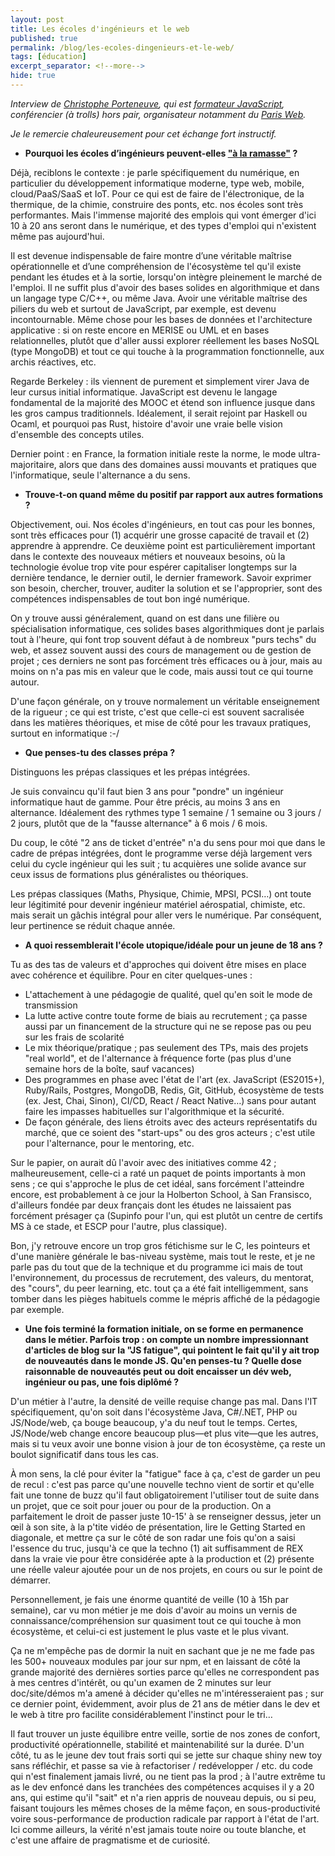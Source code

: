 ```yaml
---
layout: post
title: Les écoles d'ingénieurs et le web
published: true
permalink: /blog/les-ecoles-dingenieurs-et-le-web/
tags: [éducation]
excerpt_separator: <!--more-->
hide: true
---
```


_Interview de [Christophe Porteneuve](https://tddsworld.com/fr/), qui est [formateur JavaScript](https://delicious-insights.com/), conférencier (à trolls) hors pair, organisateur notamment du [Paris Web](https://www.paris-web.fr/)._

_Je le remercie chaleureusement pour cet échange fort instructif._


- <strong>Pourquoi les écoles d’ingénieurs peuvent-elles <a href="http://deliciousinsights.github.io/best-of-web-2015/#/3/4">"à la ramasse"</a> ?</strong>

Déjà, reciblons le contexte : je parle spécifiquement du numérique, en particulier du développement informatique moderne, type web, mobile, cloud/PaaS/SaaS et IoT. Pour ce qui est de faire de l'électronique, de la thermique, de la chimie, construire des ponts, etc. nos écoles sont très performantes. Mais l'immense majorité des emplois qui vont émerger d'ici 10 à 20 ans seront dans le numérique, et des types d'emploi qui n'existent même pas aujourd'hui.

Il est devenue indispensable de faire montre d’une véritable maîtrise opérationnelle et d’une compréhension de l'écosystème tel qu'il existe pendant les études et à la sortie, lorsqu'on intègre pleinement le marché de l'emploi. Il ne suffit plus d'avoir des bases solides en algorithmique et dans un langage type C/C++, ou même Java.  Avoir une véritable maîtrise des piliers du web et surtout de JavaScript, par exemple, est devenu incontournable. Même chose pour les bases de données et l'architecture applicative : si on reste encore en MERISE ou UML et en bases relationnelles, plutôt que d'aller aussi explorer réellement les bases NoSQL (type MongoDB) et tout ce qui touche à la programmation fonctionnelle, aux archis réactives, etc.

Regarde Berkeley : ils viennent de purement et simplement virer Java de leur cursus initial informatique. JavaScript est devenu le langage fondamental de la majorité des MOOC et étend son influence jusque dans les gros campus traditionnels. Idéalement, il serait rejoint par Haskell ou Ocaml, et pourquoi pas Rust, histoire d'avoir une vraie belle vision d'ensemble des concepts utiles.

Dernier point : en France, la formation initiale reste la norme, le mode ultra-majoritaire, alors que dans des domaines aussi mouvants et pratiques que l'informatique, seule l'alternance a du sens.

 - <strong>Trouve-t-on quand même du positif par rapport aux autres formations ?</strong>

Objectivement, oui. Nos écoles d'ingénieurs, en tout cas pour les bonnes, sont très efficaces pour (1) acquérir une grosse capacité de travail et (2) apprendre à apprendre. Ce deuxième point est particulièrement important dans le contexte des nouveaux métiers et nouveaux besoins, où la technologie évolue trop vite pour espérer capitaliser longtemps sur la dernière tendance, le dernier outil, le dernier framework. Savoir exprimer son besoin, chercher, trouver, auditer la solution et se l'approprier, sont des compétences indispensables de tout bon ingé numérique.

On y trouve aussi généralement, quand on est dans une filière ou spécialisation informatique, ces solides bases algorithmiques dont je parlais tout à l'heure, qui font trop souvent défaut à de nombreux "purs techs" du web, et assez souvent aussi des cours de management ou de gestion de projet ; ces derniers ne sont pas forcément très efficaces ou à jour, mais au moins on n'a pas mis en valeur que le code, mais aussi tout ce qui tourne autour.

D'une façon générale, on y trouve normalement un véritable enseignement de la rigueur ; ce qui est triste, c'est que celle-ci est souvent sacralisée dans les matières théoriques, et mise de côté pour les travaux pratiques, surtout en informatique :-/


 - <strong>Que penses-tu des classes prépa ?</strong>

Distinguons les prépas classiques et les prépas intégrées.

Je suis convaincu qu'il faut bien 3 ans pour "pondre" un ingénieur informatique haut de gamme. Pour être précis, au moins 3 ans en alternance. Idéalement des rythmes type 1 semaine / 1 semaine ou 3 jours / 2 jours, plutôt que de la "fausse alternance" à 6 mois / 6 mois.

Du coup, le côté "2 ans de ticket d'entrée" n'a du sens pour moi que dans le cadre de prépas intégrées, dont le programme verse déjà largement vers celui du cycle ingénieur qui les suit ; tu acquières une solide avance sur ceux issus de formations plus généralistes ou théoriques.

Les prépas classiques (Maths, Physique, Chimie, MPSI, PCSI…) ont toute leur légitimité pour devenir ingénieur matériel aérospatial, chimiste, etc. mais serait un gâchis intégral pour aller vers le numérique. Par conséquent, leur pertinence se réduit chaque année.


 - <strong>A quoi ressemblerait l'école utopique/idéale pour un jeune de 18 ans ?</strong>

Tu as des tas de valeurs et d'approches qui doivent être mises en place avec cohérence et équilibre. Pour en citer quelques-unes :

 - L'attachement à une pédagogie de qualité, quel qu'en soit le mode de transmission
 - La lutte active contre toute forme de biais au recrutement ; ça passe aussi par un financement de la structure qui ne se repose pas ou peu sur les frais de scolarité
 - Le mix théorique/pratique ; pas seulement des TPs, mais des projets "real world", et de l'alternance à fréquence forte (pas plus d'une semaine hors de la boîte, sauf vacances)
 - Des programmes en phase avec l'état de l'art (ex. JavaScript (ES2015+), Ruby/Rails, Postgres, MongoDB, Redis, Git, GitHub, écosystème de tests (ex. Jest, Chai, Sinon), CI/CD, React / React Native…) sans pour autant faire les impasses habituelles sur l'algorithmique et la sécurité.
 - De façon générale, des liens étroits avec des acteurs représentatifs du marché, que ce soient des "start-ups" ou des gros acteurs ; c'est utile pour l'alternance, pour le mentoring, etc.

Sur le papier, on aurait dû l'avoir avec des initiatives comme 42 ; malheureusement, celle-ci a raté un paquet de points importants à mon sens ; ce qui s'approche le plus de cet idéal, sans forcément l'atteindre encore, est probablement à ce jour la Holberton School, à San Fransisco, d'ailleurs fondée par deux français dont les études ne laissaient pas forcément présager ça (Supinfo pour l'un, qui est plutôt un centre de certifs MS à ce stade, et ESCP pour l'autre, plus classique).

Bon, j'y retrouve encore un trop gros fétichisme sur le C, les pointeurs et d'une manière générale le bas-niveau système, mais tout le reste, et je ne parle pas du tout que de la technique et du programme ici mais de tout l'environnement, du processus de recrutement, des valeurs, du mentorat, des "cours", du peer learning, etc. tout ça a été fait intelligemment, sans tomber dans les pièges habituels comme le mépris affiché de la pédagogie par exemple.

 - <strong>Une fois terminé la formation initiale, on se forme en permanence dans le métier. Parfois trop : on compte un nombre impressionnant d'articles de blog sur la "JS fatigue", qui pointent le fait qu'il y ait trop de nouveautés dans le monde JS. Qu'en penses-tu ? Quelle dose raisonnable de nouveautés peut ou doit encaisser un dév web, ingénieur ou pas, une fois diplômé ?</strong>  

D'un métier à l'autre, la densité de veille requise change pas mal. Dans l'IT spécifiquement, qu'on soit dans l'écosystème Java, C#/.NET, PHP ou JS/Node/web, ça bouge beaucoup, y'a du neuf tout le temps. Certes, JS/Node/web change encore beaucoup plus—et plus vite—que les autres, mais si tu veux avoir une bonne vision à jour de ton écosystème, ça reste un boulot significatif dans tous les cas.

À mon sens, la clé pour éviter la "fatigue" face à ça, c'est de garder un peu de recul : c'est pas parce qu'une nouvelle techno vient de sortir et qu'elle fait une tonne de buzz qu'il faut obligatoirement l'utiliser tout de suite dans un projet, que ce soit pour jouer ou pour de la production. On a parfaitement le droit de passer juste 10-15' à se renseigner dessus, jeter un œil à son site, à la p'tite vidéo de présentation, lire le Getting Started en diagonale, et mettre ça sur le côté de son radar une fois qu'on a saisi l'essence du truc, jusqu'à ce que la techno (1) ait suffisamment de REX dans la vraie vie pour être considérée apte à la production et (2) présente une réelle valeur ajoutée pour un de nos projets, en cours ou sur le point de démarrer.

Personnellement, je fais une énorme quantité de veille (10 à 15h par semaine), car vu mon métier je me dois d'avoir au moins un vernis de connaissance/compréhension sur quasiment tout ce qui touche à mon écosystème, et celui-ci est justement le plus vaste et le plus vivant.

Ça ne m'empêche pas de dormir la nuit en sachant que je ne me fade pas les 500+ nouveaux modules par jour sur npm, et en laissant de côté la grande majorité des dernières sorties parce qu'elles ne correspondent pas à mes centres d'intérêt, ou qu'un examen de 2 minutes sur leur doc/site/démos m'a amené à décider qu'elles ne m'intéresseraient pas ; sur ce dernier point, évidemment, avoir plus de 21 ans de métier dans le dev et le web à titre pro facilite considérablement l'instinct pour le tri…

Il faut trouver un juste équilibre entre veille, sortie de nos zones de confort, productivité opérationnelle, stabilité et maintenabilité sur la durée. D'un côté, tu as le jeune dev tout frais sorti qui se jette sur chaque shiny new toy sans réfléchir, et passe sa vie à refactoriser / redévelopper / etc. du code qui n'est finalement jamais livré, ou ne tient pas la prod ; à l'autre extrême tu as le dev enfoncé dans les tranchées des compétences acquises il y a 20 ans, qui estime qu'il "sait" et n'a rien appris de nouveau depuis, ou si peu, faisant toujours les mêmes choses de la même façon, en sous-productivité voire sous-performance de production radicale par rapport à l'état de l'art. Ici comme ailleurs, la vérité n'est jamais toute noire ou toute blanche, et c'est une affaire de pragmatisme et de curiosité.
